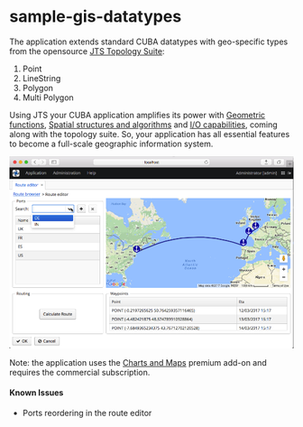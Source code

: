 # sample-gis-datatypes

The application extends standard CUBA datatypes with geo-specific types from the opensource [JTS Topology Suite](https://en.wikipedia.org/wiki/JTS_Topology_Suite):
1. Point
2. LineString
3. Polygon
4. Multi Polygon 

Using JTS your CUBA application amplifies its power with [Geometric functions](https://en.wikipedia.org/wiki/JTS_Topology_Suite#Geometric_functions), [Spatial structures and algorithms](https://en.wikipedia.org/wiki/JTS_Topology_Suite#Spatial_structures_and_algorithms) and [I/O capabilities](https://en.wikipedia.org/wiki/JTS_Topology_Suite#I.2FO_capabilities), coming along with the topology suite. So, your application has all essential features to become a full-scale geographic information system.

![screenshot](https://github.com/aleksey-stukalov/sample-gis-datatypes/blob/master/screenshots/sample-gis-screenshot.png)

Note: the application uses the [Charts and Maps](https://www.cuba-platform.com/add-ons) premium add-on and requires the commercial subscription.

#### Known Issues
- Ports reordering in the route editor
